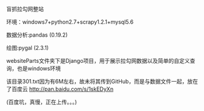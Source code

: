 盲抓拉勾网整站

环境：windows7+python2.7+scrapy1.2.1+mysql5.6

数据分析:pandas (0.19.2)

绘图:pygal (2.3.1)

websiteParts文件夹下是Django项目，用于展示拉勾网数据以及简单的自定义查询，也是windows环境

该目录301.txt因为有6M左右，故未将其传到GitHub，而是与数据文件一起，放在了百度云
http://pan.baidu.com/s/1skEDyXn

(百度坑，真慢，正在上传。。。)